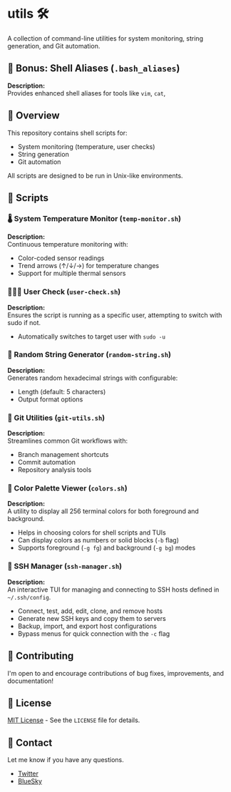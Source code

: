 # utils 🛠️

A collection of command-line utilities for system monitoring, string generation, and Git automation.

## 🎁 Bonus: Shell Aliases (` .bash_aliases `)

**Description:**  
Provides enhanced shell aliases for tools like `vim`, `cat`,

## 🧠 Overview

This repository contains shell scripts for:

- System monitoring (temperature, user checks)
- String generation
- Git automation

All scripts are designed to be run in Unix-like environments.

## 🧩 Scripts

### 🌡️ System Temperature Monitor (`temp-monitor.sh`)

**Description:**  
Continuous temperature monitoring with:

- Color-coded sensor readings
- Trend arrows (↑/↓/→) for temperature changes
- Support for multiple thermal sensors

### 🧑‍🤝‍🧑 User Check (`user-check.sh`)

**Description:**  
Ensures the script is running as a specific user, attempting to switch with sudo if not.

- Automatically switches to target user with `sudo -u`

### 🎲 Random String Generator (`random-string.sh`)

**Description:**  
Generates random hexadecimal strings with configurable:

- Length (default: 5 characters)
- Output format options

### 🧾 Git Utilities (`git-utils.sh`)

**Description:**  
Streamlines common Git workflows with:

- Branch management shortcuts
- Commit automation
- Repository analysis tools

### 🎨 Color Palette Viewer (`colors.sh`)

**Description:**  
A utility to display all 256 terminal colors for both foreground and background.

- Helps in choosing colors for shell scripts and TUIs
- Can display colors as numbers or solid blocks (`-b` flag)
- Supports foreground (`-g fg`) and background (`-g bg`) modes

### 🔑 SSH Manager (`ssh-manager.sh`)

**Description:**  
An interactive TUI for managing and connecting to SSH hosts defined in `~/.ssh/config`.

- Connect, test, add, edit, clone, and remove hosts
- Generate new SSH keys and copy them to servers
- Backup, import, and export host configurations
- Bypass menus for quick connection with the `-c` flag

## 🤝 Contributing

I'm open to and encourage contributions of bug fixes, improvements, and documentation!

## 📜 License

[MIT License](LICENSE) - See the `LICENSE` file for details.

## 📧 Contact

Let me know if you have any questions.

- [Twitter](https://twitter.com/IAmDanielV)
- [BlueSky](https://bsky.app/profile/iamdanielv.bsky.social)
